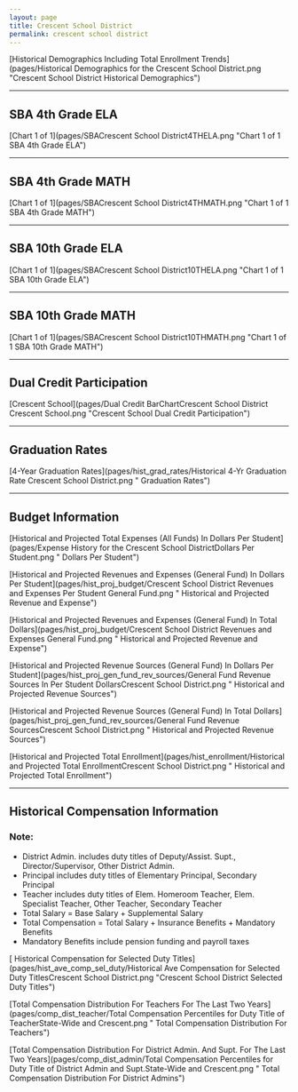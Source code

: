 ```yaml
---
layout: page
title: Crescent School District
permalink: crescent school district
---
```



[Historical Demographics Including Total Enrollment Trends](pages/Historical Demographics for the Crescent School District.png "Crescent School District Historical Demographics")

___

## SBA 4th Grade ELA

[Chart 1 of 1](pages/SBACrescent School District4THELA.png "Chart 1 of 1 SBA 4th Grade ELA")


___

## SBA 4th Grade MATH

[Chart 1 of 1](pages/SBACrescent School District4THMATH.png "Chart 1 of 1 SBA 4th Grade MATH")


___

## SBA 10th Grade ELA

[Chart 1 of 1](pages/SBACrescent School District10THELA.png "Chart 1 of 1 SBA 10th Grade ELA")


___

## SBA 10th Grade MATH

[Chart 1 of 1](pages/SBACrescent School District10THMATH.png "Chart 1 of 1 SBA 10th Grade MATH")


___

## Dual Credit Participation

[Crescent School](pages/Dual Credit BarChartCrescent School District Crescent School.png "Crescent School Dual Credit Participation")


___

## Graduation Rates

[4-Year Graduation Rates](pages/hist_grad_rates/Historical 4-Yr Graduation Rate Crescent School District.png " Graduation Rates")


___

## Budget Information

[Historical and Projected Total Expenses (All Funds) In Dollars Per Student](pages/Expense History for the Crescent School DistrictDollars Per Student.png " Dollars Per Student")

[Historical and Projected Revenues and Expenses (General Fund) In Dollars Per Student](pages/hist_proj_budget/Crescent School District Revenues and Expenses Per Student General Fund.png " Historical and Projected Revenue and Expense")

[Historical and Projected Revenues and Expenses (General Fund) In Total Dollars](pages/hist_proj_budget/Crescent School District Revenues and Expenses General Fund.png " Historical and Projected Revenue and Expense")

[Historical and Projected Revenue Sources (General Fund) In Dollars Per Student](pages/hist_proj_gen_fund_rev_sources/General Fund Revenue Sources In Per Student DollarsCrescent School District.png " Historical and Projected Revenue Sources")

[Historical and Projected Revenue Sources (General Fund) In Total Dollars](pages/hist_proj_gen_fund_rev_sources/General Fund Revenue SourcesCrescent School District.png " Historical and Projected Revenue Sources")

[Historical and Projected Total Enrollment](pages/hist_enrollment/Historical and Projected Total EnrollmentCrescent School District.png " Historical and Projected Total Enrollment")


___

## Historical Compensation Information
### Note:
- District Admin. includes duty titles of Deputy/Assist. Supt., Director/Supervisor, Other District Admin.
- Principal includes duty titles of Elementary Principal, Secondary Principal
- Teacher includes duty titles of Elem. Homeroom Teacher, Elem. Specialist Teacher, Other Teacher, Secondary Teacher
- Total Salary = Base Salary + Supplemental Salary
- Total Compensation = Total Salary + Insurance Benefits + Mandatory Benefits
- Mandatory Benefits include pension funding and payroll taxes

[ Historical Compensation for Selected Duty Titles](pages/hist_ave_comp_sel_duty/Historical Ave Compensation for Selected Duty TitlesCrescent School District.png "Crescent School District Selected Duty Titles")

[Total Compensation Distribution For Teachers For The Last Two Years](pages/comp_dist_teacher/Total Compensation Percentiles for Duty Title of TeacherState-Wide and Crescent.png " Total Compensation Distribution For Teachers")

[Total Compensation Distribution For District Admin. And Supt. For The Last Two Years](pages/comp_dist_admin/Total Compensation Percentiles for Duty Title of District Admin and Supt.State-Wide and Crescent.png " Total Compensation Distribution For District Admins")

